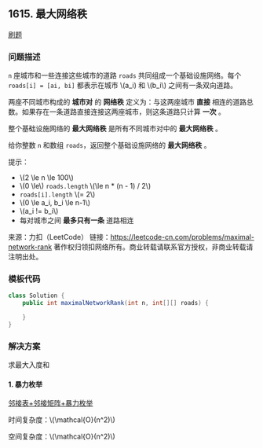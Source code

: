 <script src="https://cdn.bootcss.com/mathjax/2.7.7/MathJax.js?config=TeX-AMS-MML_HTMLorMML"></script>

## 1615. 最大网络秩

[刷题](qu1615/solu/Solution.java)

### 问题描述

`n` 座城市和一些连接这些城市的道路 `roads` 共同组成一个基础设施网络。每个 `roads[i] = [ai, bi]` 都表示在城市 \\(a_i\) 和 \\(b_i\\) 之间有一条双向道路。

两座不同城市构成的 **城市对** 的 **网络秩** 定义为：与这两座城市 **直接** 相连的道路总数。如果存在一条道路直接连接这两座城市，则这条道路只计算 **一次** 。

整个基础设施网络的 **最大网络秩** 是所有不同城市对中的 **最大网络秩** 。

给你整数 `n` 和数组 `roads`，返回整个基础设施网络的 **最大网络秩** 。

提示：

* \\(2 \le n \le 100\\)
* \\(0 \le\\) `roads.length` \\(\le n * (n - 1) / 2\\)
* `roads[i].length` \\(= 2\\)
* \\(0 \le a_i, b_i \le n-1\\)
* \\(a_i != b_i\\)
* 每对城市之间 **最多只有一条** 道路相连

来源：力扣（LeetCode）
链接：https://leetcode-cn.com/problems/maximal-network-rank
著作权归领扣网络所有。商业转载请联系官方授权，非商业转载请注明出处。

### 模板代码

``` java
class Solution {
    public int maximalNetworkRank(int n, int[][] roads) {

    }
}
```

### 解决方案

求最大入度和

#### 1. 暴力枚举

[邻接表+邻接矩阵+暴力枚举](qu1615/solu1/Solution.java)

时间复杂度：\\(\mathcal{O}(n^2)\\)

空间复杂度：\\(\mathcal{O}(n^2)\\)
